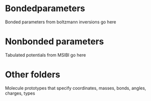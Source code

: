 # Bondedparameters
Bonded parameters from boltzmann inversions go here

# Nonbonded parameters
Tabulated potentials from MSIBI go here

# Other folders
Molecule prototypes that specify coordinates,
masses, bonds, angles, charges, types

